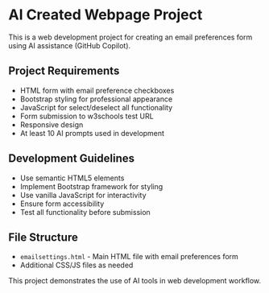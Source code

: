 # AI Created Webpage Project

This is a web development project for creating an email preferences form using AI assistance (GitHub Copilot).

## Project Requirements
- HTML form with email preference checkboxes
- Bootstrap styling for professional appearance
- JavaScript for select/deselect all functionality
- Form submission to w3schools test URL
- Responsive design
- At least 10 AI prompts used in development

## Development Guidelines
- Use semantic HTML5 elements
- Implement Bootstrap framework for styling
- Use vanilla JavaScript for interactivity
- Ensure form accessibility
- Test all functionality before submission

## File Structure
- `emailsettings.html` - Main HTML file with email preferences form
- Additional CSS/JS files as needed

This project demonstrates the use of AI tools in web development workflow.
